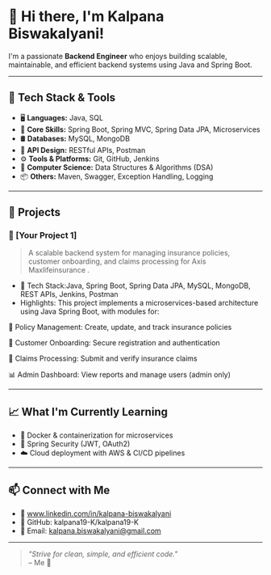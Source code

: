# 👋 Hi there, I'm Kalpana Biswakalyani!

I'm a passionate **Backend Engineer** who enjoys building scalable, maintainable, and efficient backend systems using Java and Spring Boot.

---

## 🧰 Tech Stack & Tools

- 🖥️ **Languages:** Java, SQL
- 🌱 **Core Skills:** Spring Boot, Spring MVC, Spring Data JPA, Microservices
- 🛢️ **Databases:** MySQL, MongoDB
- 🔗 **API Design:** RESTful APIs, Postman
- ⚙️ **Tools & Platforms:** Git, GitHub, Jenkins
- 🧠 **Computer Science:** Data Structures & Algorithms (DSA)
- 📦 **Others:** Maven, Swagger, Exception Handling, Logging

---

## 🚀 Projects

### 📌 [Your Project 1]
> A scalable backend system for managing insurance policies, customer onboarding, and claims processing for Axis Maxlifeinsurance .

- 🔧 Tech Stack:Java, Spring Boot, Spring Data JPA, MySQL, MongoDB, REST APIs, Jenkins, Postman
- Highlights: This project implements a microservices-based architecture using Java Spring Boot, with modules for:

🧾 Policy Management: Create, update, and track insurance policies

👥 Customer Onboarding: Secure registration and authentication

📄 Claims Processing: Submit and verify insurance claims

📊 Admin Dashboard: View reports and manage users (admin only)


---

## 📈 What I'm Currently Learning

- 🐳 Docker & containerization for microservices
- 🔐 Spring Security (JWT, OAuth2)
- ☁️ Cloud deployment with AWS & CI/CD pipelines

---

## 📫 Connect with Me

- 💼 www.linkedin.com/in/kalpana-biswakalyani
- 🐙 GitHub: kalpana19-K/kalpana19-K
- 📧 Email: kalpana.biswakalyani@gmail.com

---

> _"Strive for clean, simple, and efficient code."_  
> – Me 🙂

